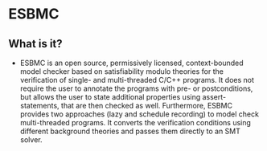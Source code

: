 # ESBMC

## What is it?

-   ESBMC is an open source, permissively licensed, context-bounded model checker based on satisfiability modulo theories for the verification of single- and multi-threaded C/C++ programs. It does not require the user to annotate the programs with pre- or postconditions, but allows the user to state additional properties using assert-statements, that are then checked as well. Furthermore, ESBMC provides two approaches (lazy and schedule recording) to model check multi-threaded programs. It converts the verification conditions using different background theories and passes them directly to an SMT solver.

